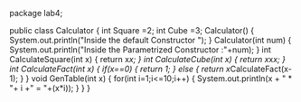 
package lab4;

public class Calculator {
	int Square =2;
	int Cube =3;
	 Calculator() {
		System.out.println("Inside the default Constructor ");
	}
	 Calculator(int num) {
		System.out.println("Inside the Parametrized Constructor :"+num);
	}
 int CalculateSquare(int x) {
	 return x*x;
 }
 int CalculateCube(int x) {
	 return x*x*x;
 }
 int CalculateFact(int x) {
	 if(x==0) {
		 return 1;
	 }
	 else {
		 return x*CalculateFact(x-1);
	 }
 }
 void GenTable(int x) {
	 for(int i=1;i<=10;i++) {
		 System.out.println(x + " * "+ i +" = "+(x*i));
	 }
 }
}
